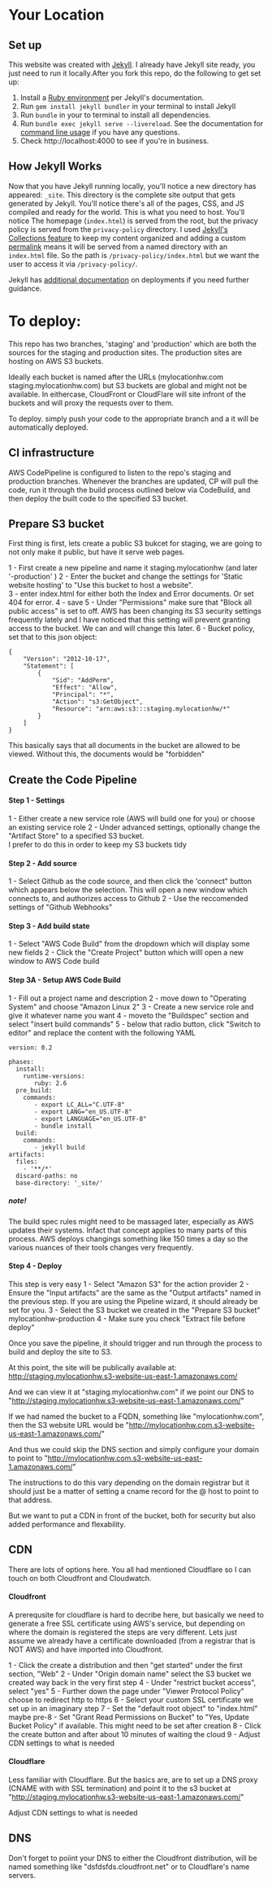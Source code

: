 # Your Location

## Set up
This website was created with [Jekyll](https://jekyllrb.com/docs/). I already have Jekyll site ready, you just need to run it locally.After you fork this repo, do the following to get set up:

1. Install a [Ruby environment](https://jekyllrb.com/docs/installation/) per Jekyll's documentation. 
2. Run `gem install jekyll bundler` in your terminal to install Jekyll
3. Run `bundle` in your to terminal to install all dependencies. 
4. Run `bundle exec jekyll serve --livereload`. See the documentation for [command line usage](https://jekyllrb.com/docs/usage/) if you have any questions. 
5. Check http://localhost:4000 to see if you're in business. 

## How Jekyll Works
Now that you have Jekyll running locally, you'll notice a new directory has appeared: `_site`. This directory is the complete site output that gets generated by Jekyll. You'll notice there's all of the pages, CSS, and JS compiled and ready for the world. This is what you need to host. You'll notice The homepage (`index.html`) is served from the root, but the privacy policy is served from the `privacy-policy` directory. I used [Jekyll's Collections feature](https://jekyllrb.com/docs/collections/) to keep my content organized and adding a custom [permalink](https://jekyllrb.com/docs/permalinks/) means it will be served from a named directory with an `index.html` file. So the path is `/privacy-policy/index.html` but we want the user to access it via `/privacy-policy/`.

Jekyll has [additional documentation](https://jekyllrb.com/docs/deployment/) on deployments if you need further guidance. 

# To deploy:

This repo has two branches, 'staging' and 'production' which are both the sources
for the staging and production sites.  The production sites are hosting on AWS S3 buckets.

Ideally each bucket is named after the URLs (mylocationhw.com staging.mylocationhw.com) but 
S3 buckets are global and might not be available.  In eithercase, CloudFront or CloudFlare will site infront of the buckets and will proxy the requests over to them.

To deploy. simply push your code to the appropriate branch and a it will be automatically
deployed.

## CI infrastructure
AWS CodePipeline is configured to listen to the repo's staging and production branches.
Whenever the branches are updated, CP will pull the code, run it through the build process
outlined below via CodeBuild, and then deploy the built code to the specified S3 bucket.

## Prepare S3 bucket
First thing is first, lets create a public S3 bukcet for staging, we are going
to not only make it public, but have it serve web pages.

1 - First create a new pipeline and name it staging.mylocationhw (and later '-production' )
2 - Enter the bucket and change the settings for 'Static website hosting' to
"Use this bucket to host a website".  
3 - enter index.html for either both the Index and Error documents.  Or set 404 for error.
4 - save
5 - Under "Permissions" make sure that "Block all public access" is set to off.
AWS has been changing its S3 security settings frequently lately and I have noticed that 
this setting will prevent granting access to the bucket.  We can and will change this later.
6 - Bucket policy, set that to this json object:
```
{
    "Version": "2012-10-17",
    "Statement": [
        {
            "Sid": "AddPerm",
            "Effect": "Allow",
            "Principal": "*",
            "Action": "s3:GetObject",
            "Resource": "arn:aws:s3:::staging.mylocationhw/*"
        }
    ]
}
```

This basically says that all documents in the bucket are allowed to be viewed.
Without this, the documents would be "forbidden"

## Create the Code Pipeline
#### Step 1 - Settings
1 - Either create a new service role (AWS will build one for you) or choose an existing service role
2 - Under advanced settings, optionally change the "Artifact Store" to a specified S3 bucket.  
I prefer to do this in order to keep my S3 buckets tidy

#### Step 2 - Add source
1 - Select Github as the code source, and then click the 'connect" button which appears below the selection.
This will open a new window which connects to, and authorizes access to Github
2 - Use the reccomended settings of "Github Webhooks"

#### Step 3 - Add build state
1 - Select "AWS Code Build" from the dropdown which will display some new fields
2 - Click the "Create Project" button which willl open a new window to AWS Code build

#### Step 3A - Setup AWS Code Build
1 - Fill out a project name and description
2 - move down to "Operating System" and choose "Amazon Linux 2"
3 - Create a new service role and give it whatever name you want
4 - moveto the "Buildspec" section and select "insert build commands"
5 - below that radio button, click "Switch to editor" and replace the content with the following YAML
```
version: 0.2

phases:
  install:
    runtime-versions:
       ruby: 2.6
  pre_build:
    commands:
       - export LC_ALL="C.UTF-8"
       - export LANG="en_US.UTF-8"
       - export LANGUAGE="en_US.UTF-8" 
       - bundle install
  build:
    commands:
       - jekyll build
artifacts:
  files:
    - '**/*'
  discard-paths: no
  base-directory: '_site/'
```

##### note!
The build spec rules might need to be massaged later, especially as AWS updates
their systems.  Infact that concept applies to many parts of this process. AWS
deploys changings something like 150 times a day so the various nuances of their tools
changes very frequently.

#### Step 4 - Deploy
This step is very easy
1 - Select "Amazon S3" for the action provider
2 - Ensure the "Input artifacts" are the same as the "Output artifacts" named
in the previous step.  If you are using the Pipeline wizard, it should already be set for you.
3 - Select the S3 bucket we created in the "Prepare S3 bucket" mylocationhw-production
4 - Make sure you check "Extract file before deploy"

Once you save the pipeline, it should trigger and run through the process to build and
deploy the site to S3.

At this point, the site will be publically available at:
http://staging.mylocationhw.s3-website-us-east-1.amazonaws.com/

And we can view it at "staging.mylocationhw.com" if we point our DNS to
"http://staging.mylocationhw.s3-website-us-east-1.amazonaws.com/"

If we had named the bucket to a FQDN, something like "mylocationhw.com", then the
S3 website URL would be "http://mylocationhw.com.s3-website-us-east-1.amazonaws.com/"

And thus we could skip the DNS section and simply configure your domain to
point to "http://mylocationhw.com.s3-website-us-east-1.amazonaws.com/"

The instructions to do this vary depending on the domain registrar but it should
just be a matter of setting a cname record for the @ host to point to that address.

But we want to put a CDN in front of the bucket, both for security but also added performance and flexability.

## CDN
There are lots of options here.  You all had mentioned Cloudflare so I can touch
on both Cloudfront and Cloudwatch.

#### Cloudfront
A prerequsite for cloudflare is hard to decribe here, but basically we need to 
generate a free SSL certificate using AWS's service, but depending on where the
domain is registered the steps are very different.  Lets just assume we already have
a certificate downloaded (from a registrar that is NOT AWS) and have imported into Cloudfront.


1 - Click the create a distribution and then "get started" under the first section, "Web"
2 - Under "Origin domain name" select the S3 bucket we created way back in the
very first step
4 - Under "restrict bucket access", select "yes"
5 - Further down the page under "Viewer Protocol Policy" choose to redirect http to https
6 - Select your custom SSL certificate we set up in an imaginary step
7 - Set the "default root object" to "index.html"
maybe pre-8 - Set "Grant Read Permissions on Bucket" to "Yes, Update Bucket Policy" if available.  This might need to be set after creation
8 - Click the create button and after about 10 minutes of waiting  the cloud
9 - Adjust CDN settings to what is needed

#### Cloudflare
Less familiar with Cloudflare.  But the basics are, are to set up a DNS proxy (CNAME with with SSL termination) and point
it to the s3 bucket at "http://staging.mylocationhw.s3-website-us-east-1.amazonaws.com/"

Adjust CDN settings to what is needed

## DNS
Don't forget to poiint your DNS to either the Cloudfront distribution, will be named something like "dsfdsfds.cloudfront.net" or to Cloudflare's name servers.
